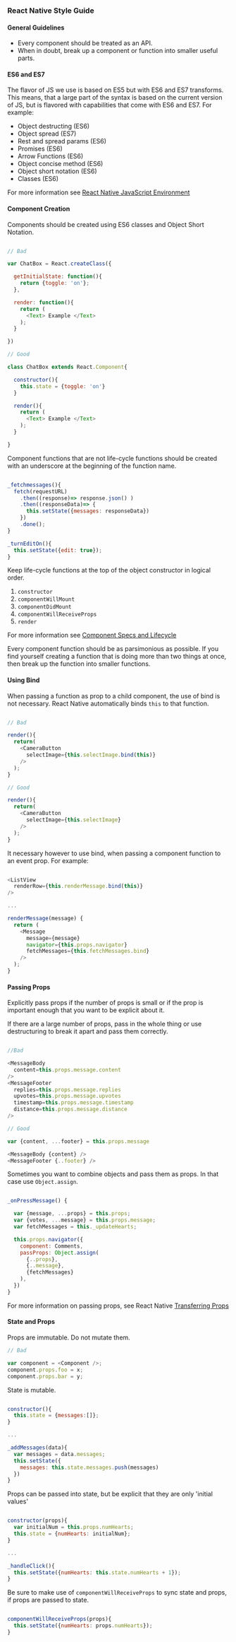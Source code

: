 ### React Native Style Guide


#### General Guidelines

* Every component should be treated as an API.
* When in doubt, break up a component or function into smaller useful parts. 

#### ES6 and ES7

The flavor of JS we use is based on ES5 but with ES6 and ES7 transforms. This means, that a large part of the syntax is based on the current version of JS, but is flavored with capabilities that come with ES6 and ES7. For example:

* Object destructing (ES6)
* Object spread (ES7)
* Rest and spread params (ES6)
* Promises (ES6)
* Arrow Functions (ES6)
* Object concise method (ES6)
* Object short notation (ES6)
* Classes (ES6)

For more information see [React Native JavaScript Environment](https://facebook.github.io/react-native/docs/javascript-environment.html#content)

#### Component Creation

Components should be created using ES6 classes and Object Short Notation.

```javascript

// Bad

var ChatBox = React.createClass({

  getInitialState: function(){
    return {toggle: 'on'};
  },

  render: function(){
    return (
      <Text> Example </Text>
    );
  }

})

// Good

class ChatBox extends React.Component{

  constructor(){
    this.state = {toggle: 'on'}
  }

  render(){
    return (
      <Text> Example </Text>
    );
  }

} 

```

Component functions that are not life-cycle functions should be created with an underscore at the beginning of the function name.

```javascript

_fetchmessages(){
  fetch(requestURL)
    .then((response)=> response.json() )
    .then((responseData)=> {
      this.setState({messages: responseData})
    })
    .done(); 
}

_turnEditOn(){
  this.setState({edit: true});
}

```

Keep life-cycle functions at the top of the object constructor in logical order. 

1. `constructor`
2. `componentWillMount`
3. `componentDidMount`
4. `componentWillReceiveProps`
5. `render`

For more information see [Component Specs and Lifecycle](https://facebook.github.io/react/docs/component-specs.html)

Every component function should be as parsimonious as possible. If you find yourself creating a function that is doing more than two things at once, then break up the function into smaller functions.

#### Using Bind

When passing a function as prop to a child component, the use of bind is not necessary. React Native automatically binds `this` to that function.

```javascript

// Bad

render(){
  return(
    <CameraButton
      selectImage={this.selectImage.bind(this)}
    />
  );
}

// Good

render(){
  return(
    <CameraButton
      selectImage={this.selectImage}
    />
  );
}

```

It necessary however to use bind, when passing a component function to an event prop. For example:

```javascript

<ListView
  renderRow={this.renderMessage.bind(this)}
/>

...

renderMessage(message) {
  return (
    <Message 
      message={message} 
      navigator={this.props.navigator} 
      fetchMessages={this.fetchMessages.bind}
    />
  );
}

```

#### Passing Props

Explicitly pass props if the number of props is small or if the prop is important enough that you want to be explicit about it. 

If there are a large number of props, pass in the whole thing or use destructuring to break it apart and pass them correctly.

```javascript

//Bad

<MessageBody
  content=this.props.message.content
/>
<MessageFooter
  replies=this.props.message.replies
  upvotes=this.props.message.upvotes
  timestamp=this.props.message.timestamp
  distance=this.props.message.distance
/>

// Good

var {content, ...footer} = this.props.message

<MessageBody {content} />
<MessageFooter {..footer} />

```

Sometimes you want to combine objects and pass them as props. In that case use `Object.assign`.

```javascript

_onPressMessage() {

  var {message, ...props} = this.props;
  var {votes, ...message} = this.props.message;
  var fetchMessages = this._updateHearts;

  this.props.navigator({
    component: Comments,
    passProps: Object.assign(
      {..props},
      {..message},
      {fetchMessages}
    ),
  })
}

```

For more information on passing props, see React Native [Transferring Props](https://facebook.github.io/react/docs/transferring-props.html)

#### State and Props

Props are immutable. Do not mutate them.

```javascript
// Bad

var component = <Component />;
component.props.foo = x; 
component.props.bar = y;

```

State is mutable.

```javascript

constructor(){
  this.state = {messages:[]};
}

...

_addMessages(data){
  var messages = data.messages;
  this.setState({
    messages: this.state.messages.push(messages)
  })
}

```

Props can be passed into state, but be explicit that they are only 'initial values'

```javascript

constructor(props){
  var initialNum = this.props.numHearts;
  this.state = {numHearts: initialNum};
}

...

_handleClick(){
  this.setState({numHearts: this.state.numHearts + 1});
}

```

Be sure to  make use of `componentWillReceiveProps` to sync state and props, if props are passed to state.

```javascript

componentWillReceiveProps(props){
  this.setState({numHearts: props.numHearts});
}
```
